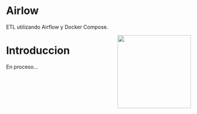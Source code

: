 # Airlow

ETL utilizando Airflow y Docker Compose.


<p>
<a href="https://airflow.apache.org/" rel="nofollow"><img src="https://cwiki.apache.org/confluence/download/attachments/145723561/airflow_transparent.png?api=v2" align="right" width="200" style="max-width: 100%;"></a>
</p>

# Introduccion

En proceso...


